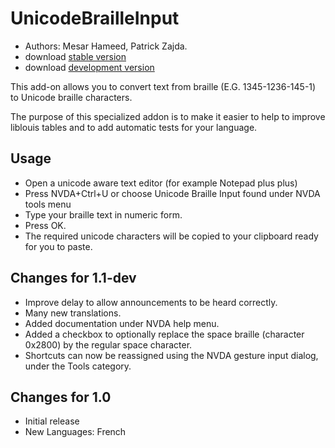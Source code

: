 # UnicodeBrailleInput #

* Authors: Mesar Hameed, Patrick Zajda.
* download [stable version][1]
* download [development version][2]

This add-on allows you to convert text from braille (E.G. 1345-1236-145-1) to Unicode braille 
characters.

The purpose of this specialized addon is to make it easier to help to improve liblouis tables 
and to add automatic tests for your language.

## Usage ##

* Open a unicode aware text editor (for example Notepad plus plus)
* Press NVDA+Ctrl+U or choose Unicode Braille Input found under NVDA tools menu
* Type your braille text in numeric form.
* Press OK.
* The required unicode characters will be copied to your clipboard ready for you to  paste.

## Changes for 1.1-dev ##

* Improve delay to allow announcements to be heard correctly.
* Many new translations.
* Added documentation under NVDA help menu.
* Added a checkbox to optionally replace the space braille (character 0x2800) by the regular space character.
* Shortcuts can now be reassigned using the NVDA gesture input dialog, under the Tools category.

## Changes for 1.0 ##

* Initial release
* New Languages: French


[1]: http://addons.nvda-project.org/files/get.php?file=ubi

[2]: http://addons.nvda-project.org/files/get.php?file=ubi-dev
